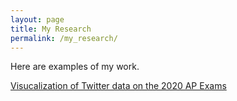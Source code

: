 ```yaml
---
layout: page
title: My Research
permalink: /my_research/
---
```



Here are examples of my work.

[Visucalization of Twitter data on the 2020 AP Exams](AP_exam_wordcloud.pdf)


